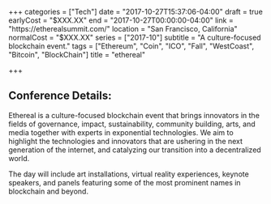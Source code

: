 +++
categories = ["Tech"]
date = "2017-10-27T15:37:06-04:00"
draft = true
earlyCost = "$XXX.XX"
end = "2017-10-27T00:00:00-04:00"
link = "https://etherealsummit.com/"
location = "San Francisco, California"
normalCost = "$XXX.XX"
series = ["2017-10"]
subtitle = "A culture-focused blockchain event."
tags = ["Ethereum", "Coin", "ICO", "Fall", "WestCoast", "Bitcoin", "BlockChain"]
title = "ethereal"

+++


## Conference Details:

Ethereal is a culture-focused blockchain event that brings innovators in the fields of governance, impact, sustainability, community building, arts, and media together with experts in exponential technologies. We aim to highlight the technologies and innovators that are ushering in the next generation of the internet, and catalyzing our transition into a decentralized world.

The day will include art installations, virtual reality experiences, keynote speakers, and panels featuring some of the most prominent names in blockchain and beyond.